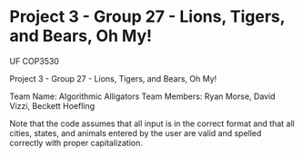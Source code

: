 # Project 3 - Group 27 - Lions, Tigers, and Bears, Oh My!
UF COP3530 

Project 3 - Group 27 - Lions, Tigers, and Bears, Oh My!
 
Team Name: Algorithmic Alligators
Team Members: Ryan Morse, David Vizzi, Beckett Hoefling


Note that the code assumes that all input is in the correct format and that all cities, states, and animals entered by the user are valid and spelled correctly with proper capitalization.
